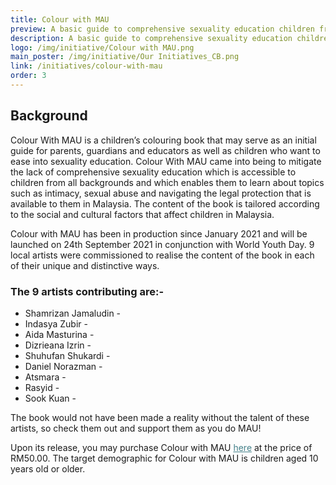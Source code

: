 ```yaml
---
title: Colour with MAU
preview: A basic guide to comprehensive sexuality education children from all diversities. 
description: A basic guide to comprehensive sexuality education children from all diversities. 
logo: /img/initiative/Colour with MAU.png
main_poster: /img/initiative/Our Initiatives_CB.png
link: /initiatives/colour-with-mau
order: 3
---
```


## Background
Colour With MAU is a children’s colouring book that may serve as an initial guide for parents, guardians and educators as well as children who want to ease into sexuality education. Colour With MAU came into being to mitigate the lack of comprehensive sexuality education which is accessible to children from all backgrounds and which enables them to learn about topics such as intimacy, sexual abuse and navigating the legal protection that is available to them in Malaysia. The content of the book is tailored according to the social and cultural factors that affect children in Malaysia. 

Colour with MAU has been in production since January 2021 and will be launched on 24th September 2021 in conjunction with World Youth Day. 9 local artists were commissioned to realise the content of the book in each of their unique and distinctive ways.

### The 9 artists contributing are:- 
<link rel="stylesheet" href="https://use.fontawesome.com/releases/v5.6.1/css/all.css" integrity="sha384-gfdkjb5BdAXd+lj+gudLWI+BXq4IuLW5IT+brZEZsLFm++aCMlF1V92rMkPaX4PP" crossorigin="anonymous">

- Shamrizan Jamaludin - <a href="https://www.instagram.com/shamrizan/"><i class=" text-mau-primary-500 hover:text-mau-primary-700 fab fa-instagram"></i></a>
- Indasya Zubir  - <a href="https://www.instagram.com/indasya/"><i class=" text-mau-primary-500 hover:text-mau-primary-700 fab fa-instagram"></i></a> 
- Aida Masturina - <a href="https://www.instagram.com/milkhue/"><i class=" text-mau-primary-500 hover:text-mau-primary-700 fab fa-instagram"></i></a>  
- Dizrieana Izrin - <a href=" https://www.instagram.com/kacangkecik/"><i class=" text-mau-primary-500 hover:text-mau-primary-700 fab fa-instagram"></i></a>  
- Shuhufan Shukardi - <a href="https://www.instagram.com/shuhufan.art/"><i class=" text-mau-primary-500 hover:text-mau-primary-700 fab fa-instagram"></i></a>   
- Daniel Norazman -  <a href=" https://www.instagram.com/dannyzmn/"><i class=" text-mau-primary-500 hover:text-mau-primary-700 fab fa-instagram"></i></a>   
- Atsmara - <a href=" https://www.instagram.com/_atsmarawr/"><i class=" text-mau-primary-500 hover:text-mau-primary-700 fab fa-instagram"></i></a>  
- Rasyid -  <a href="https://www.instagram.com/someonedoesdoodle/"><i class=" text-mau-primary-500 hover:text-mau-primary-700 fab fa-instagram"></i></a>  
- Sook Kuan - <a href="https://www.instagram.com/be_circle_/"><i class=" text-mau-primary-500 hover:text-mau-primary-700 fab fa-instagram"></i></a>  

The book would not have been made a reality without the talent of these artists, so check them out and support them as you do MAU! 

Upon its release, you may purchase Colour with MAU  <a style="color:#45818A" href="https://www.w3schools.com">here</a> at the price of RM50.00.
The target demographic for Colour with MAU is children aged 10 years old or older. 
